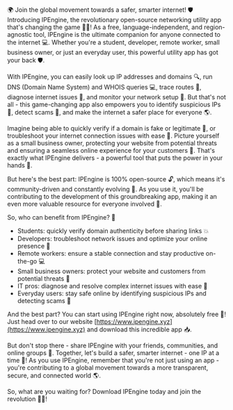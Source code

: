 🌍 Join the global movement towards a safer, smarter internet! 🛡️ Introducing IPEngine, the revolutionary open-source networking utility app that's changing the game 📡💥! As a free, language-independent, and region-agnostic tool, IPEngine is the ultimate companion for anyone connected to the internet 💻. Whether you're a student, developer, remote worker, small business owner, or just an everyday user, this powerful utility app has got your back 🛡️.

With IPEngine, you can easily look up IP addresses and domains 🔍, run DNS (Domain Name System) and WHOIS queries 💻, trace routes 📍, diagnose internet issues 👀, and monitor your network setup 🔧. But that's not all - this game-changing app also empowers you to identify suspicious IPs 🚨, detect scams 🤑, and make the internet a safer place for everyone 🌎.

Imagine being able to quickly verify if a domain is fake or legitimate 💸, or troubleshoot your internet connection issues with ease 🔧. Picture yourself as a small business owner, protecting your website from potential threats and ensuring a seamless online experience for your customers 👥. That's exactly what IPEngine delivers - a powerful tool that puts the power in your hands 🤝.

But here's the best part: IPEngine is 100% open-source 🔓, which means it's community-driven and constantly evolving 🚀. As you use it, you'll be contributing to the development of this groundbreaking app, making it an even more valuable resource for everyone involved 🌈.

So, who can benefit from IPEngine? 🤔

* Students: quickly verify domain authenticity before sharing links 💥
* Developers: troubleshoot network issues and optimize your online presence 🔧
* Remote workers: ensure a stable connection and stay productive on-the-go 💻
* Small business owners: protect your website and customers from potential threats 👥
* IT pros: diagnose and resolve complex internet issues with ease 🔧
* Everyday users: stay safe online by identifying suspicious IPs and detecting scams 🚨

And the best part? You can start using IPEngine right now, absolutely free 💸! Just head over to our website [https://www.ipengine.xyz](https://www.ipengine.xyz) and download this incredible app 📥.

But don't stop there - share IPEngine with your friends, communities, and online groups 🤝. Together, let's build a safer, smarter internet - one IP at a time 💪! As you use IPEngine, remember that you're not just using an app - you're contributing to a global movement towards a more transparent, secure, and connected world 🌎.

So, what are you waiting for? Download IPEngine today and join the revolution 🚀💥!